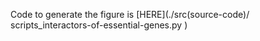 Code to generate the figure is [HERE](./src(source-code)/
scripts_interactors-of-essential-genes.py )